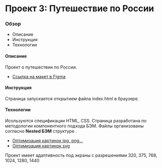 # Проект 3: Путешествие по России

### Обзор
* Описание
* Инструкция
* Технологии

#### Описание
Проект о путешествии по России.
* [Ссылка на макет в Figma](https://www.figma.com/file/MTZ7K0gUaN07iNIj8YCcLm/Russia-(mobile)-(Copy)?node-id=0%3A1)

#### Инструкция
Страница запускается открытием файла index.html в браузере.

#### Технологии
Исользуются спецификации HTML, CSS.
Страница разработана по методологии компонентного подхода БЭМ. 
Файлы организованы согласно **Nested БЭМ** структуре . 
* [Оптимизация картинок jpg, png...](https://tinypng.com/)
* [Оптимизация картинок svg](https://jakearchibald.github.io/svgomg/)  

Проект имеет адаптивность под экраны с разрешениями 320, 375, 768, 1024, 1280, 1440